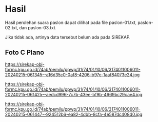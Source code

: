 # Hasil

Hasil perolehan suara paslon dapat dilihat pada file paslon-01.txt, paslon-02.txt, dan paslon-03.txt.

Jika tidak ada, artinya data tersebut belum ada pada SIREKAP.

## Foto C Plano

https://sirekap-obj-formc.kpu.go.id/74ab/pemilu/ppwp/31/74/01/10/06/3174011006011-20240215-061345--a16d35c0-0af8-4206-b97c-1aaf84073e24.jpg

https://sirekap-obj-formc.kpu.go.id/74ab/pemilu/ppwp/31/74/01/10/06/3174011006011-20240215-061425--aedcd996-7c7b-43ee-bf9b-4669bc29cae4.jpg

https://sirekap-obj-formc.kpu.go.id/74ab/pemilu/ppwp/31/74/01/10/06/3174011006011-20240215-061447--924512b6-ea82-4dbb-8cfa-4e587dc408d0.jpg
